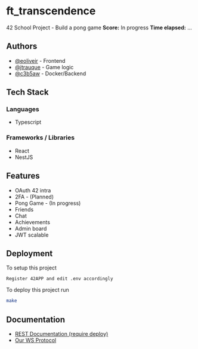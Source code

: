 
# ft_transcendence

42 School Project - Build a pong game
**Score:** In progress
**Time elapsed:** ...

## Authors

- [@eoliveir](https://github.com/Razgouls) - Frontend
- [@jtrauque](https://github.com/jtrauque) - Game logic
- [@c3b5aw](https://www.github.com/c3b5aw) - Docker/Backend

## Tech Stack

### Languages

- Typescript

### Frameworks / Libraries

- React
- NestJS

## Features

- OAuth 42 intra
- 2FA               -   (Planned)
- Pong Game         -   (In progress)
- Friends
- Chat
- Achievements
- Admin board
- JWT scalable

## Deployment

To setup this project

```
Register 42APP and edit .env accordingly
```

To deploy this project run

```bash
make
```

## Documentation

- [REST Documentation (require deploy)](http://localhost/api/docs)
- [Our WS Protocol](https://github.com/c3b5aw/ft_transcendence/blob/main/docs/ws_protocol.md)
